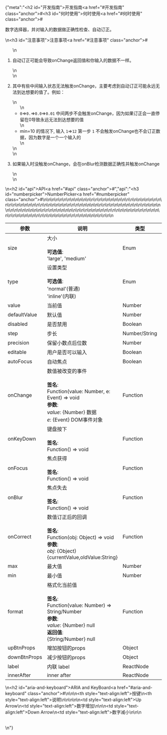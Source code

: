 {"meta":"<h2 id=\"&#x5F00;&#x53D1;&#x6307;&#x5357;\">&#x5F00;&#x53D1;&#x6307;&#x5357;<a href=\"#&#x5F00;&#x53D1;&#x6307;&#x5357;\" class=\"anchor\">#</a></h2><h3 id=\"&#x4F55;&#x65F6;&#x4F7F;&#x7528;\">&#x4F55;&#x65F6;&#x4F7F;&#x7528;<a href=\"#&#x4F55;&#x65F6;&#x4F7F;&#x7528;\" class=\"anchor\">#</a></h3><p>&#x6570;&#x5B57;&#x9009;&#x62E9;&#x5668;&#xFF0C;&#x5E76;&#x5BF9;&#x8F93;&#x5165;&#x7684;&#x6570;&#x636E;&#x505A;&#x6B63;&#x786E;&#x6027;&#x68C0;&#x67E5;&#x3001;&#x81EA;&#x52A8;&#x8BA2;&#x6B63;&#x3002;</p>\n<h3 id=\"&#x6CE8;&#x610F;&#x4E8B;&#x9879;\">&#x6CE8;&#x610F;&#x4E8B;&#x9879;<a href=\"#&#x6CE8;&#x610F;&#x4E8B;&#x9879;\" class=\"anchor\">#</a></h3><ol>\n<li><p>&#x81EA;&#x52A8;&#x8BA2;&#x6B63;&#x53EF;&#x80FD;&#x4F1A;&#x5BFC;&#x81F4;onChange&#x8FD4;&#x56DE;&#x503C;&#x548C;&#x4F60;&#x8F93;&#x5165;&#x7684;&#x6570;&#x636E;&#x4E0D;&#x4E00;&#x6837;&#x3002;</p>\n</li>\n<li><p>&#x5176;&#x4E2D;&#x6709;&#x4E9B;&#x4E2D;&#x95F4;&#x8F93;&#x5165;&#x72B6;&#x6001;&#x65E0;&#x6CD5;&#x89E6;&#x53D1;onChange&#xFF0C;&#x4E3B;&#x8981;&#x8003;&#x8651;&#x5230;&#x81EA;&#x52A8;&#x8BA2;&#x6B63;&#x53EF;&#x80FD;&#x6C38;&#x8FDC;&#x65E0;&#x6CD5;&#x5230;&#x8FBE;&#x60F3;&#x8981;&#x7684;&#x503C;&#x4E86;&#x3002;&#x4F8B;&#x5982;&#xFF1A;</p>\n<ul>\n<li><code>0</code>=&gt;<code>0.</code>=&gt;<code>0.0</code>=&gt;<code>0.01</code>  &#x4E2D;&#x95F4;&#x4E24;&#x6B65;&#x4E0D;&#x4F1A;&#x89E6;&#x53D1;onChange&#xFF0C;&#x56E0;&#x4E3A;&#x5982;&#x679C;&#x8BA2;&#x6B63;&#x4F1A;&#x4E00;&#x76F4;&#x505C;&#x7559;&#x5728;0&#x5BFC;&#x81F4;&#x6C38;&#x8FDC;&#x65E0;&#x6CD5;&#x5230;&#x8FBE;&#x60F3;&#x8981;&#x7684;&#x503C;</li>\n<li>min=10 &#x7684;&#x60C5;&#x51B5;&#x4E0B;, &#x8F93;&#x5165; <code>1</code>=&gt;<code>12</code>  &#x7B2C;&#x4E00;&#x6B65; <code>1</code> &#x4E0D;&#x4F1A;&#x89E6;&#x53D1;onChange&#x4E5F;&#x4E0D;&#x4F1A;&#x8BA2;&#x6B63;&#x6570;&#x636E;&#xFF0C;&#x56E0;&#x4E3A;&#x6570;&#x5B57;&#x662F;&#x4E00;&#x4E2A;&#x4E00;&#x4E2A;&#x8F93;&#x5165;&#x7684;</li>\n</ul>\n</li>\n<li><p>&#x5982;&#x679C;&#x8F93;&#x5165;&#x65F6;&#x6CA1;&#x89E6;&#x53D1;onChange&#xFF0C;&#x4F1A;&#x5728;onBlur&#x68C0;&#x6D4B;&#x6570;&#x636E;&#x6B63;&#x786E;&#x6027;&#x5E76;&#x89E6;&#x53D1;onChange</p>\n</li>\n</ol>\n<h2 id=\"api\">API<a href=\"#api\" class=\"anchor\">#</a></h2>","api":"<h3 id=\"numberpicker\">NumberPicker<a href=\"#numberpicker\" class=\"anchor\">#</a></h3><table>\n<thead>\n<tr>\n<th>&#x53C2;&#x6570;</th>\n<th>&#x8BF4;&#x660E;</th>\n<th>&#x7C7B;&#x578B;</th>\n<th>&#x9ED8;&#x8BA4;&#x503C;</th>\n</tr>\n</thead>\n<tbody>\n<tr>\n<td>size</td>\n<td>&#x5927;&#x5C0F;<br><br><strong>&#x53EF;&#x9009;&#x503C;</strong>:<br>&apos;large&apos;, &apos;medium&apos;</td>\n<td>Enum</td>\n<td>&apos;medium&apos;</td>\n</tr>\n<tr>\n<td>type</td>\n<td>&#x8BBE;&#x7F6E;&#x7C7B;&#x578B;<br><br><strong>&#x53EF;&#x9009;&#x503C;</strong>:<br>&apos;normal&apos;(&#x666E;&#x901A;)<br>&apos;inline&apos;(&#x5185;&#x8054;)</td>\n<td>Enum</td>\n<td>&apos;normal&apos;</td>\n</tr>\n<tr>\n<td>value</td>\n<td>&#x5F53;&#x524D;&#x503C;</td>\n<td>Number</td>\n<td>-</td>\n</tr>\n<tr>\n<td>defaultValue</td>\n<td>&#x9ED8;&#x8BA4;&#x503C;</td>\n<td>Number</td>\n<td>-</td>\n</tr>\n<tr>\n<td>disabled</td>\n<td>&#x662F;&#x5426;&#x7981;&#x7528;</td>\n<td>Boolean</td>\n<td>-</td>\n</tr>\n<tr>\n<td>step</td>\n<td>&#x6B65;&#x957F;</td>\n<td>Number/String</td>\n<td>1</td>\n</tr>\n<tr>\n<td>precision</td>\n<td>&#x4FDD;&#x7559;&#x5C0F;&#x6570;&#x70B9;&#x540E;&#x4F4D;&#x6570;</td>\n<td>Number</td>\n<td>0</td>\n</tr>\n<tr>\n<td>editable</td>\n<td>&#x7528;&#x6237;&#x662F;&#x5426;&#x53EF;&#x4EE5;&#x8F93;&#x5165;</td>\n<td>Boolean</td>\n<td>true</td>\n</tr>\n<tr>\n<td>autoFocus</td>\n<td>&#x81EA;&#x52A8;&#x7126;&#x70B9;</td>\n<td>Boolean</td>\n<td>-</td>\n</tr>\n<tr>\n<td>onChange</td>\n<td>&#x6570;&#x503C;&#x88AB;&#x6539;&#x53D8;&#x7684;&#x4E8B;&#x4EF6;<br><br><strong>&#x7B7E;&#x540D;</strong>:<br>Function(value: Number, e: Event) =&gt; void<br><strong>&#x53C2;&#x6570;</strong>:<br><em>value</em>: {Number} &#x6570;&#x636E;<br>_e_: {Event} DOM&#x4E8B;&#x4EF6;&#x5BF9;&#x8C61;</td>\n<td>Function</td>\n<td>func.noop</td>\n</tr>\n<tr>\n<td>onKeyDown</td>\n<td>&#x952E;&#x76D8;&#x6309;&#x4E0B;<br><br><strong>&#x7B7E;&#x540D;</strong>:<br>Function() =&gt; void</td>\n<td>Function</td>\n<td>func.noop</td>\n</tr>\n<tr>\n<td>onFocus</td>\n<td>&#x7126;&#x70B9;&#x83B7;&#x5F97;<br><br><strong>&#x7B7E;&#x540D;</strong>:<br>Function() =&gt; void</td>\n<td>Function</td>\n<td>-</td>\n</tr>\n<tr>\n<td>onBlur</td>\n<td>&#x7126;&#x70B9;&#x5931;&#x53BB;<br><br><strong>&#x7B7E;&#x540D;</strong>:<br>Function() =&gt; void</td>\n<td>Function</td>\n<td>func.noop</td>\n</tr>\n<tr>\n<td>onCorrect</td>\n<td>&#x6570;&#x503C;&#x8BA2;&#x6B63;&#x540E;&#x7684;&#x56DE;&#x8C03;<br><br><strong>&#x7B7E;&#x540D;</strong>:<br>Function(obj: Object) =&gt; void<br><strong>&#x53C2;&#x6570;</strong>:<br><em>obj</em>: {Object} {currentValue,oldValue:String}</td>\n<td>Function</td>\n<td>func.noop</td>\n</tr>\n<tr>\n<td>max</td>\n<td>&#x6700;&#x5927;&#x503C;</td>\n<td>Number</td>\n<td>Infinity</td>\n</tr>\n<tr>\n<td>min</td>\n<td>&#x6700;&#x5C0F;&#x503C;</td>\n<td>Number</td>\n<td>-Infinity</td>\n</tr>\n<tr>\n<td>format</td>\n<td>&#x683C;&#x5F0F;&#x5316;&#x5F53;&#x524D;&#x503C;<br><br><strong>&#x7B7E;&#x540D;</strong>:<br>Function(value: Number) =&gt; String/Number<br><strong>&#x53C2;&#x6570;</strong>:<br><em>value</em>: {Number} null<br><strong>&#x8FD4;&#x56DE;&#x503C;</strong>:<br>{String/Number} null<br></td>\n<td>Function</td>\n<td>-</td>\n</tr>\n<tr>\n<td>upBtnProps</td>\n<td>&#x589E;&#x52A0;&#x6309;&#x94AE;&#x7684;props</td>\n<td>Object</td>\n<td>-</td>\n</tr>\n<tr>\n<td>downBtnProps</td>\n<td>&#x51CF;&#x5C11;&#x6309;&#x94AE;&#x7684;props</td>\n<td>Object</td>\n<td>-</td>\n</tr>\n<tr>\n<td>label</td>\n<td>&#x5185;&#x8054; label</td>\n<td>ReactNode</td>\n<td>-</td>\n</tr>\n<tr>\n<td>innerAfter</td>\n<td>inner after</td>\n<td>ReactNode</td>\n<td>-</td>\n</tr>\n</tbody>\n</table>\n<h2 id=\"aria-and-keyboard\">ARIA and KeyBoard<a href=\"#aria-and-keyboard\" class=\"anchor\">#</a></h2><table>\n<thead>\n<tr>\n<th style=\"text-align:left\">&#x6309;&#x952E;</th>\n<th style=\"text-align:left\">&#x8BF4;&#x660E;</th>\n</tr>\n</thead>\n<tbody>\n<tr>\n<td style=\"text-align:left\">Up Arrow</td>\n<td style=\"text-align:left\">&#x6570;&#x5B57;&#x589E;&#x52A0;</td>\n</tr>\n<tr>\n<td style=\"text-align:left\">Down Arrow</td>\n<td style=\"text-align:left\">&#x6570;&#x5B57;&#x51CF;&#x5C0F;</td>\n</tr>\n</tbody>\n</table>\n"}